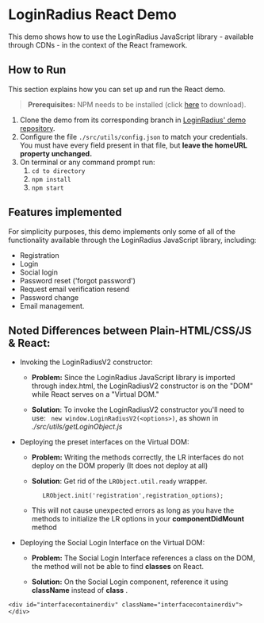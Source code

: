 # LoginRadius React Demo

This demo shows how to use the LoginRadius JavaScript library - available through CDNs - in the context of the React framework. 

## How to Run
This section explains how you can set up and run the React demo.

>**Prerequisites:** NPM needs to be installed (click [here](https://nodejs.org/en/download/) to download).

1. Clone the demo from its corresponding branch in [LoginRadius' demo repository](https://github.com/LoginRadius/demo).
2. Configure the file ``./src/utils/config.json`` to match your credentials. You must have every field present in that file, but **leave the homeURL property unchanged.**
3. On terminal or any command prompt run:
   1.  ``` cd to directory ```
   2.  ``` npm install ```
   2.  ``` npm start ```

## Features implemented

For simplicity purposes, this demo implements only some of all of the functionality available through the LoginRadius JavaScript library, including:
 
- Registration
- Login
- Social login
- Password reset ('forgot password')
- Request email verification resend
- Password change
- Email management.

## Noted Differences between Plain-HTML/CSS/JS & React:
* Invoking the LoginRadiusV2 constructor:

  *  **Problem:** Since the LoginRadius JavaScript library is imported through index.html, the LoginRadiusV2 constructor is on the "DOM" while React serves on a "Virtual DOM."

  *  **Solution**: To invoke the LoginRadiusV2 constructor you'll need to use:
  ``` new window.LoginRadiusV2(<options>)```, as shown in *./src/utils/getLoginObject.js*

* Deploying the preset interfaces on the Virtual DOM:
  * **Problem:** Writing the methods correctly, the LR interfaces do not deploy on the DOM properly (It does not deploy at all)

  * **Solution**: Get rid of the ```LRObject.util.ready``` wrapper.
	 ```
		LRObject.init('registration',registration_options);
 	```
  * This will not cause unexpected errors as long as you have the methods to initialize the LR options in your **componentDidMount** method

* Deploying the Social Login Interface on the Virtual DOM:
  * **Problem:** The Social Login Interface references a class on the DOM, the method will not be able to find **classes** on React.

  * **Solution:** On the Social Login component, reference it using **className** instead of **class** .

```
<div id="interfacecontainerdiv" className="interfacecontainerdiv"></div>
```





